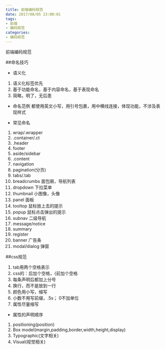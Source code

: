 ```yaml
---
title: 前端编码规范
date: 2017/08/05 23:00:01
tags: 
- 前端
- 编码规范
categories: 
- 编码规范
---
```

前端编码规范
<!--more-->


##命名技巧
- 语义化
1. 语义化标签优先
2. 基于功能命名，基于内容命名，基于表现命名
3. 简略，明了，无后患

 - 命名范例
都使用英文小写，用引号包裹，用中横线连接，体现功能，不涉及表现样式

- 常见命名
1. wrap/.wrapper
2. .container/.ct
3. .header
4. footer
5. aside/sidebar
6. .content
7. navigation
8. pagination(分页)
9. tabs/.tab
10. breadcrumbs 面包屑，导航列表
11. dropdown 下拉菜单
12. thumbnail 小图像，头像
13. panel 面板
14. tooltop 鼠标放上去的提示
15. popup 鼠标点击弹出的提示
16. subnav 二级导航
17. message/notice
18. summary
19. register
20. banner 广告条
21. modal/dialog 弹窗


##css规范

1. tab用两个空格表示
2. css的：后加个空格，{前加个空格
3. 每条声明后都加上分号
4. 换行，而不是放到一行
5. 颜色用小写，缩写
6. 小数不用写前缀，.5s； 0不加单位
7. 属性尽量缩写

- 属性的声明顺序
1. positioning(position)
2. Box model(margin,padding,border,width,height,display)
3. Typographic(文字相关)
4. Visual(视觉相关)
